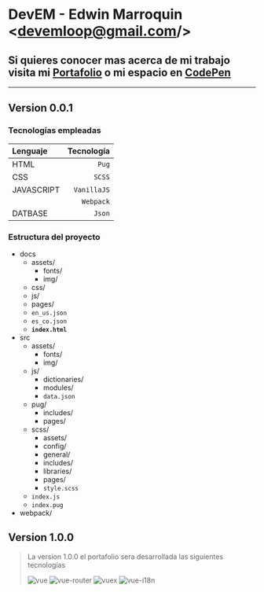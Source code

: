 # DevEM - Edwin Marroquin <devemloop@gmail.com\/>

## Si quieres conocer mas acerca de mi trabajo visita mi [Portafolio](https://marrokin.github.io/portafolio) o mi espacio en [CodePen](https://codepen.io/DevEM/pens/public)

---

## Version 0.0.1

### Tecnologías empleadas
| Lenguaje | Tecnología |
|:---|---:|
|HTML|`Pug`|
|CSS|`SCSS`|
|JAVASCRIPT|`VanillaJS`|
||`Webpack`|
|DATBASE|`Json`|

### Estructura del proyecto
- docs
  - assets/
    - fonts/
	 - img/
  - css/
  - js/
  - pages/
  - `en_us.json`
  - `es_co.json`
  - **`index.html`**
- src
  - assets/
    - fonts/
	 - img/
  - js/
    - dictionaries/
	 - modules/
	 - `data.json`
  - pug/
    - includes/
	 - pages/
  - scss/
    - assets/
	 - config/
	 - general/
	 - includes/
	 - libraries/
	 - pages/
	 - `style.scss`
  - `index.js`
  - `index.pug`
- webpack/

## Version 1.0.0
> La version 1.0.0 el portafolio sera desarrollada las siguientes tecnologías
>
>![vue](https://img.shields.io/badge/dynamic/json?color=green&label=vuejs&query=version&url=https%3A%2F%2Fraw.githubusercontent.com%2Fvuejs%2Fvue%2Fdev%2Fpackage.json)
>![vue-router](https://img.shields.io/badge/dynamic/json?color=red&label=vue-router&query=version&url=https%3A%2F%2Fraw.githubusercontent.com%2Fvuejs%2Fvue-router%2Fdev%2Fpackage.json)
>![vuex](https://img.shields.io/badge/dynamic/json?color=blue&label=vuex&query=version&url=https%3A%2F%2Fraw.githubusercontent.com%2Fvuejs%2Fvuex%2Fdev%2Fpackage.json)
>![vue-i18n](https://img.shields.io/badge/dynamic/json?color=teal&label=vue-i18n&query=version&url=https%3A%2F%2Fraw.githubusercontent.com%2Fkazupon%2Fvue-i18n%2Fv8.x%2Fpackage.json)
